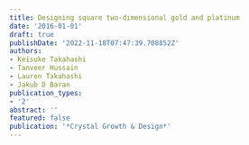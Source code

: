 ```yaml
---
title: Designing square two-dimensional gold and platinum
date: '2016-01-01'
draft: true
publishDate: '2022-11-18T07:47:39.708852Z'
authors:
- Keisuke Takahashi
- Tanveer Hussain
- Lauren Takahashi
- Jakub D Baran
publication_types:
- '2'
abstract: ''
featured: false
publication: '*Crystal Growth & Design*'
---
```


